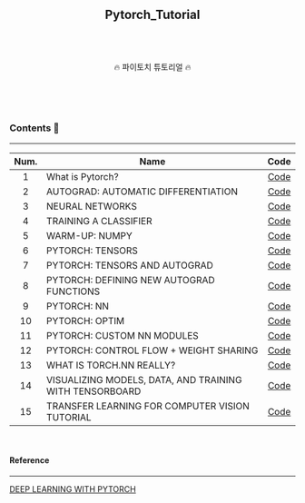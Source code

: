 ## <p align="center"> Pytorch_Tutorial </p>

<br>
<br>

<p align="center"> 🔥 파이토치 튜토리얼 🔥 </p>
<br>
<br>
<br>

### Contents 📄
-----

| Num.|Name|Code|
|:---:|---|:---:|
| 1 | What is Pytorch? | [Code](https://github.com/JaeHeee/Pytorch_Tutorial/commit/8fca4e52ef0645bd611d4b08ab5cf5857d2c148c) |
| 2 | AUTOGRAD: AUTOMATIC DIFFERENTIATION | [Code](https://github.com/JaeHeee/Pytorch_Tutorial/blob/main/code/AUTOGRAD_AUTOMATIC_DIFFERENTIATION.ipynb) |
| 3 | NEURAL NETWORKS | [Code](https://github.com/JaeHeee/Pytorch_Tutorial/blob/main/code/NEURAL_NETWORKS.ipynb) |
| 4 | TRAINING A CLASSIFIER | [Code](https://github.com/JaeHeee/Pytorch_Tutorial/blob/main/code/TRAINING_A_CLASSIFIER.ipynb) |
| 5 | WARM-UP: NUMPY | [Code](https://github.com/JaeHeee/Pytorch_Tutorial/blob/main/code/WARM_UP_NUMPY.ipynb) |
| 6 | PYTORCH: TENSORS | [Code](https://github.com/JaeHeee/Pytorch_Tutorial/blob/main/code/PYTORCH_TENSORS.ipynb) |
| 7 | PYTORCH: TENSORS AND AUTOGRAD | [Code](https://github.com/JaeHeee/Pytorch_Tutorial/blob/main/code/PYTORCH_TENSORS_AND_AUTOGRAD.ipynb) |
| 8 | PYTORCH: DEFINING NEW AUTOGRAD FUNCTIONS | [Code](https://github.com/JaeHeee/Pytorch_Tutorial/blob/main/code/PYTORCH_DEFINING_NEW_AUTOGRAD_FUNCTIONS.ipynb) |
| 9 | PYTORCH: NN | [Code](https://github.com/JaeHeee/Pytorch_Tutorial/blob/main/code/PYTORCH_NN.ipynb) |
| 10 | PYTORCH: OPTIM | [Code](https://github.com/JaeHeee/Pytorch_Tutorial/blob/main/code/PYTORCH_OPTIM.ipynb) |
| 11 | PYTORCH: CUSTOM NN MODULES | [Code](https://github.com/JaeHeee/Pytorch_Tutorial/blob/main/code/PYTORCH_CUSTOM_NN_MODULES.ipynb) |
| 12 | PYTORCH: CONTROL FLOW + WEIGHT SHARING | [Code](https://github.com/JaeHeee/Pytorch_Tutorial/blob/main/code/PYTORCH_CONTROL_FLOW_%2B_WEIGHT_SHARING.ipynb) |
| 13 | WHAT IS TORCH.NN REALLY? | [Code](https://github.com/JaeHeee/Pytorch_Tutorial/blob/main/code/WHAT_IS_TORCH_NN_REALLY%3F.ipynb) |
| 14 | VISUALIZING MODELS, DATA, AND TRAINING WITH TENSORBOARD | [Code](https://github.com/JaeHeee/Pytorch_Tutorial/blob/main/code/VISUALIZING_MODELS%2C_DATA%2C_AND_TRAINING_WITH_TENSORBOARD.ipynb) |
| 15 | TRANSFER LEARNING FOR COMPUTER VISION TUTORIAL | [Code](https://github.com/JaeHeee/Pytorch_Tutorial/blob/main/code/TRANSFER_LEARNING_FOR_COMPUTER_VISION_TUTORIAL.ipynb) |

<br>

#### Reference
-----
[DEEP LEARNING WITH PYTORCH](https://pytorch.org/tutorials/beginner/deep_learning_60min_blitz.html)